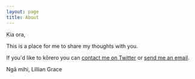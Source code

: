```yaml
---
layout: page
title: About
---
```

Kia ora,

This is a place for me to share my thoughts with you.

If you'd like to kōrero you can [contact me on Twitter](https://twitter.com/GracefulLillian)&nbsp;or [send me an email](mailto:lilliangrace@figure.nz).

Ngā mihi,
Lillian Grace